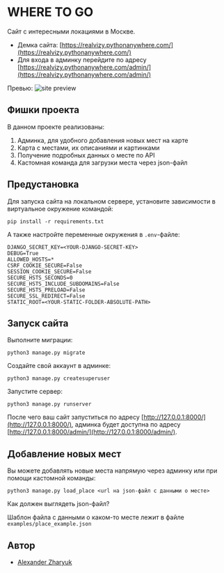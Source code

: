 # WHERE TO GO
Сайт с интересными локациями в Москве.

- Демка сайта: [https://realvizy.pythonanywhere.com/](https://realvizy.pythonanywhere.com/)
- Для входа в админку перейдите по адресу [https://realvizy.pythonanywhere.com/admin/](https://realvizy.pythonanywhere.com/admin/)


Превью:
![site preview](https://user-images.githubusercontent.com/103115934/186663184-dcbcb7c5-0818-4618-9ca6-1c735a2b78b6.png)


## Фишки проекта
В данном проекте реализованы:
1. Админка, для удобного добавления новых мест на карте
2. Карта с местами, их описаниями и картинками
3. Получение подробных данных о месте по API
4. Кастомная команда для загрузки места через json-файл

## Предустановка
Для запуска сайта на локальном сервере, установите зависимости в виртуальное окружение командой:
```shell
pip install -r requirements.txt
```

А также настройте переменные окружения в `.env`-файле:
```
DJANGO_SECRET_KEY=<YOUR-DJANGO-SECRET-KEY>
DEBUG=True
ALLOWED_HOSTS=*
CSRF_COOKIE_SECURE=False
SESSION_COOKIE_SECURE=False
SECURE_HSTS_SECONDS=0
SECURE_HSTS_INCLUDE_SUBDOMAINS=False
SECURE_HSTS_PRELOAD=False
SECURE_SSL_REDIRECT=False
STATIC_ROOT=<YOUR-STATIC-FOLDER-ABSOLUTE-PATH>
```

## Запуск сайта
Выполните миграции: 
```shell
python3 manage.py migrate
```
Создайте свой аккаунт в админке:
```shell
python3 manage.py createsuperuser
```
Запустите сервер:
```shell
python3 manage.py runserver
```
После чего ваш сайт запуститься по адресу [http://127.0.0.1:8000/](http://127.0.0.1:8000/), админка будет доступна по адресу [http://127.0.0.1:8000/admin/](http://127.0.0.1:8000/admin/).

## Добавление новых мест
Вы можете добавлять новые места напрямую через админку или при помощи кастомной команды:
```shell
python3 manage.py load_place <url на json-файл с данными о месте>
```
Как должен выглядеть json-файл?

Шаблон файла с данными о каком-то месте лежит в файле `examples/place_example.json`

## Автор
* [Alexander Zharyuk](https://github.com/AlexanderZharyuk)